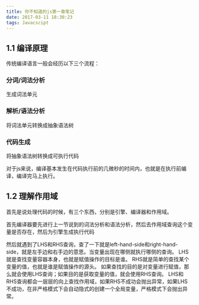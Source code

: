 ```yaml
---
title: 你不知道的js第一章笔记
date: 2017-03-11 18:30:23
tags: Javacscipt
---
```

## 1.1 编译原理

传统编译语言一般会经历以下三个流程：

### 分词/词法分析

生成词法单元

### 解析/语法分析

将词法单元转换成抽象语法树

### 代码生成

将抽象语法树转换成可执行代码

对于js来说，编译基本发生在代码执行前的几微秒的时间内，也就是在执行前编译，编译完马上执行。

## 1.2 理解作用域

首先是说处理代码的时候，有三个东西，分别是引擎、编译器和作用域。

首先编译器要先进行上一节说到的词法分析和语法分析，然后去作用域查询这个变量是否存在，然后为引擎生成执行代码

然后就遇到了LHS和RHS查询，查了一下就是left-hand-side和right-hand-side，就是左手边和右手边的意思。当变量出现在哪侧就执行哪侧的查询。
LHS就是查找变量容器本身，也就是赋值操作的目标是谁。
RHS就是简单的查找某个变量的值，也就是谁是赋值操作的源头。
如果查找的目的是对变量进行赋值，那么就会使用LHS查询；如果目的是获取变量的值，就会使用RHS查询。
LHS和RHS查询都会一层层的向上查找作用域，如果RHS不成功会抛出异常，如果LHS不成功，在非严格模式下会自动隐式的创建一个全局变量，严格模式下会抛出异常。
